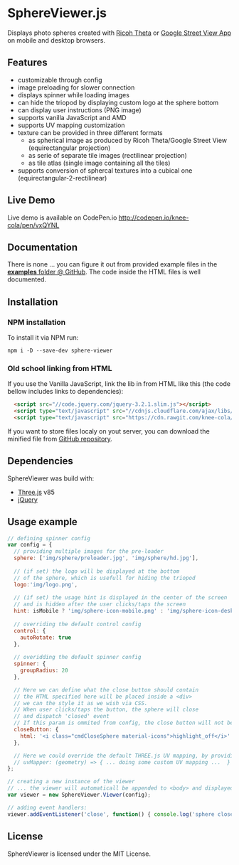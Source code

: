 # SphereViewer.js

Displays photo spheres created with [Ricoh Theta](https://theta360.com/en/) or [Google Street View App](https://play.google.com/store/apps/details?id=com.google.android.street) on mobile and desktop browsers.

## Features
* customizable through config
* image preloading for slower connection
* displays spinner while loading images
* can hide the triopod by displaying custom logo at the sphere bottom
* can display user instructions (PNG image)
* supports vanilla JavaScript and AMD
* supports UV mapping customization
* texture can be provided in three different formats
	* as spherical image as produced by Ricoh Theta/Google Street View (equirectangular projection)
	* as serie of separate tile images (rectilinear projection)
	* as tile atlas (single image containing all the tiles)
* supports conversion of sphercal textures into a cubical one (equirectangular-2-rectilinear)

## Live Demo
Live demo is available on CodePen.io http://codepen.io/knee-cola/pen/vxQYNL

## Documentation
There is none ... you can figure it out from provided example files in the [**examples** folder @ GitHub](https://github.com/knee-cola/SphereViewer/blob/master/examples/). The code inside the HTML files is well documented.

## Installation
### NPM installation
To install it via NPM run:
```
npm i -D --save-dev sphere-viewer
```
### Old school linking from HTML
If you use the Vanilla JavaScript, link the lib in from HTML like this (the code bellow includes links to dependencies):
```html
  <script src="//code.jquery.com/jquery-3.2.1.slim.js"></script>
  <script type="text/javascript" src="//cdnjs.cloudflare.com/ajax/libs/three.js/85/three.min.js"></script>
  <script type="text/javascript" src="https://cdn.rawgit.com/knee-cola/SphereViewer/aea7cb88/dist/sphereViewer.min.js"></script>
```
If you want to store files localy on yout server, you can download the minified file from [GitHub repository](https://github.com/knee-cola/SphereViewer/blob/master/dist/sphereViewer.min.js).

## Dependencies
SphereViewer was build with:
* [Three.js](https://threejs.org/) v85
* [jQuery](https://www.npmjs.com/package/jquery-slim)

## Usage example

```javascript
// defining spinner config
var config = {
  // providing multiple images for the pre-loader
  sphere: ['img/sphere/preloader.jpg', 'img/sphere/hd.jpg'],
  
  // (if set) the logo will be displayed at the bottom
  // of the sphere, which is usefull for hiding the triopod
  logo:'img/logo.png',
  
  // (if set) the usage hint is displayed in the center of the screen
  // and is hidden after the user clicks/taps the screen
  hint: isMobile ? 'img/sphere-icon-mobile.png' : 'img/sphere-icon-desktop.png',
  
  // overriding the default control config
  control: {
    autoRotate: true
  },
  
  // overidding the default spinner config
  spinner: {
    groupRadius: 20
  },

  // Here we can define what the close button should contain
  // the HTML specified here will be placed inside a <div>
  // we can the style it as we wish via CSS.
  // When user clicks/taps the button, the sphere will close
  // and dispatch 'closed' event
  // If this param is ommited from config, the close button will not be displayed
  closeButton: {
    html: '<i class="cmdCloseSphere material-icons">highlight_off</i>'
  },

  // Here we could override the default THREE.js UV mapping, by providing a mapper function
  // uvMapper: (geometry) => { ... doing some custom UV mapping ...  }
};

// creating a new instance of the viewer
// ... the viewer will automaticall be appended to <body> and displayed
var viewer = new SphereViewer.Viewer(config);

// adding event handlers:
viewer.addEventListener('close', function() { console.log('sphere closed'); });
```
## License
SphereViewer is licensed under the MIT License.
